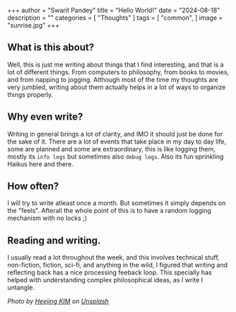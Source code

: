 +++
author = "Swarit Pandey"
title = "Hello World!"
date = "2024-08-18"
description = ""
categories = [
    "Thoughts"
]
tags = [
    "common",
]
image = "sunrise.jpg"
+++

## What is this about?

Well, this is just me writing about things that I find interesting, and that is a 
lot of different things. From computers to philosophy, from books to movies, and 
from napping to jogging. Although most of the time my thoughts are very jumbled, 
writing about them actually helps in a lot of ways to organize things properly.

## Why even write?

Writing in general brings a lot of clarity, and IMO it should just be done for the sake of it. 
There are a lot of events that take place in my day to day life, some are planned and some are
extraordinary, this is like logging them, mostly its `info logs` but sometimes also `debug logs`.
Also its fun sprinkling Haikus here and there.

## How often?

I will try to write atleast once a month. But sometimes it simply depends on the "feels". Afterall the 
whole point of this is to have a random logging mechanism with no locks ;) 

## Reading and writing.

I usually read a lot throughout the week, and this involves technical stuff, non-fiction, fiction, sci-fi, 
and anything in the wild, I figured that writing and reflecting back has a nice processing feeback loop. This
specially has helped with understanding complex philosophical ideas, as I write I untangle.

*Photo by <a href="https://unsplash.com/@hoiko24?utm_content=creditCopyText&utm_medium=referral&utm_source=unsplash">Heejing KIM</a> on <a href="https://unsplash.com/photos/landscape-photo-of-sunset-over-body-of-water-TqaFGqxiCQo?utm_content=creditCopyText&utm_medium=referral&utm_source=unsplash">Unsplash</a>*

